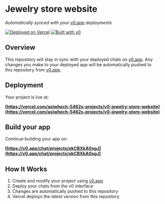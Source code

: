 # Jewelry store website

*Automatically synced with your [v0.app](https://v0.app) deployments*

[![Deployed on Vercel](https://img.shields.io/badge/Deployed%20on-Vercel-black?style=for-the-badge&logo=vercel)](https://vercel.com/asiwhech-5462s-projects/v0-jewelry-store-website)
[![Built with v0](https://img.shields.io/badge/Built%20with-v0.app-black?style=for-the-badge)](https://v0.app/chat/projects/okCBXkA0sgJ)

## Overview

This repository will stay in sync with your deployed chats on [v0.app](https://v0.app).
Any changes you make to your deployed app will be automatically pushed to this repository from [v0.app](https://v0.app).

## Deployment

Your project is live at:

**[https://vercel.com/asiwhech-5462s-projects/v0-jewelry-store-website](https://vercel.com/asiwhech-5462s-projects/v0-jewelry-store-website)**

## Build your app

Continue building your app on:

**[https://v0.app/chat/projects/okCBXkA0sgJ](https://v0.app/chat/projects/okCBXkA0sgJ)**

## How It Works

1. Create and modify your project using [v0.app](https://v0.app)
2. Deploy your chats from the v0 interface
3. Changes are automatically pushed to this repository
4. Vercel deploys the latest version from this repository
